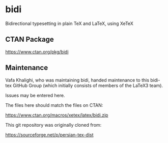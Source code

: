# bidi
Bidirectional typesetting in plain TeX and LaTeX, using XeTeX

## CTAN Package
 https://www.ctan.org/pkg/bidi



## Maintenance
Vafa Khalighi, who was maintaining bidi, handed maintenance to this bidi-tex
GitHub Group (which initially consists of members of the LaTeX3 team).

Issues may be entered here.

The files here should match the files on CTAN:

https://www.ctan.org/macros/xetex/latex/bidi.zip


This git repository was originally cloned from:

https://sourceforge.net/p/persian-tex-dist
